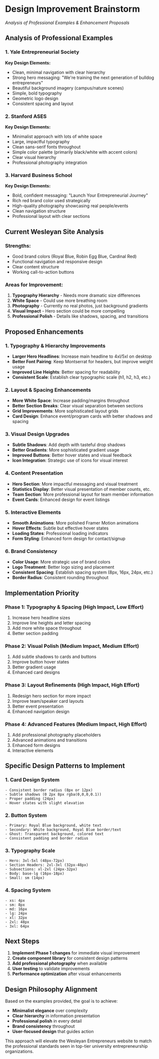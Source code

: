# Design Improvement Brainstorm
*Analysis of Professional Examples & Enhancement Proposals*

## Analysis of Professional Examples

### 1. Yale Entrepreneurial Society
**Key Design Elements:**
- Clean, minimal navigation with clear hierarchy
- Strong hero messaging: "We're training the next generation of bulldog entrepreneurs"
- Beautiful background imagery (campus/nature scenes)
- Simple, bold typography
- Geometric logo design
- Consistent spacing and layout

### 2. Stanford ASES
**Key Design Elements:**
- Minimalist approach with lots of white space
- Large, impactful typography
- Clean sans-serif fonts throughout
- Simple color palette (primarily black/white with accent colors)
- Clear visual hierarchy
- Professional photography integration

### 3. Harvard Business School
**Key Design Elements:**
- Bold, confident messaging: "Launch Your Entrepreneurial Journey"
- Rich red brand color used strategically
- High-quality photography showcasing real people/events
- Clean navigation structure
- Professional layout with clear sections

## Current Wesleyan Site Analysis

### Strengths:
- Good brand colors (Royal Blue, Robin Egg Blue, Cardinal Red)
- Functional navigation and responsive design
- Clear content structure
- Working call-to-action buttons

### Areas for Improvement:
1. **Typography Hierarchy** - Needs more dramatic size differences
2. **White Space** - Could use more breathing room
3. **Photography** - Currently no real photos, just background gradients
4. **Visual Impact** - Hero section could be more compelling
5. **Professional Polish** - Details like shadows, spacing, and transitions

## Proposed Enhancements

### 1. Typography & Hierarchy Improvements
- **Larger Hero Headlines**: Increase main headline to 4xl/5xl on desktop
- **Better Font Pairing**: Keep Montserrat for headers, but improve weight usage
- **Improved Line Heights**: Better spacing for readability
- **Consistent Scale**: Establish clear typographic scale (h1, h2, h3, etc.)

### 2. Layout & Spacing Enhancements
- **More White Space**: Increase padding/margins throughout
- **Better Section Breaks**: Clear visual separation between sections
- **Grid Improvements**: More sophisticated layout grids
- **Card Design**: Enhance event/program cards with better shadows and spacing

### 3. Visual Design Upgrades
- **Subtle Shadows**: Add depth with tasteful drop shadows
- **Better Gradients**: More sophisticated gradient usage
- **Improved Buttons**: Better hover states and visual feedback
- **Icon Integration**: Strategic use of icons for visual interest

### 4. Content Presentation
- **Hero Section**: More impactful messaging and visual treatment
- **Statistics Display**: Better visual presentation of member counts, etc.
- **Team Section**: More professional layout for team member information
- **Event Cards**: Enhanced design for event listings

### 5. Interactive Elements
- **Smooth Animations**: More polished Framer Motion animations
- **Hover Effects**: Subtle but effective hover states
- **Loading States**: Professional loading indicators
- **Form Styling**: Enhanced form design for contact/signup

### 6. Brand Consistency
- **Color Usage**: More strategic use of brand colors
- **Logo Treatment**: Better logo sizing and placement
- **Consistent Spacing**: Establish spacing system (8px, 16px, 24px, etc.)
- **Border Radius**: Consistent rounding throughout

## Implementation Priority

### Phase 1: Typography & Spacing (High Impact, Low Effort)
1. Increase hero headline sizes
2. Improve line heights and letter spacing
3. Add more white space throughout
4. Better section padding

### Phase 2: Visual Polish (Medium Impact, Medium Effort)
1. Add subtle shadows to cards and buttons
2. Improve button hover states
3. Better gradient usage
4. Enhanced card designs

### Phase 3: Layout Refinements (High Impact, High Effort)
1. Redesign hero section for more impact
2. Improve team/speaker card layouts
3. Better event presentation
4. Enhanced navigation design

### Phase 4: Advanced Features (Medium Impact, High Effort)
1. Add professional photography placeholders
2. Advanced animations and transitions
3. Enhanced form designs
4. Interactive elements

## Specific Design Patterns to Implement

### 1. Card Design System
```
- Consistent border radius (8px or 12px)
- Subtle shadows (0 2px 8px rgba(0,0,0,0.1))
- Proper padding (24px)
- Hover states with slight elevation
```

### 2. Button System
```
- Primary: Royal Blue background, white text
- Secondary: White background, Royal Blue border/text
- Ghost: Transparent background, colored text
- Consistent padding and border radius
```

### 3. Typography Scale
```
- Hero: 3xl-5xl (48px-72px)
- Section Headers: 2xl-3xl (32px-48px)
- Subsections: xl-2xl (24px-32px)
- Body: base-lg (16px-18px)
- Small: sm (14px)
```

### 4. Spacing System
```
- xs: 4px
- sm: 8px
- md: 16px
- lg: 24px
- xl: 32px
- 2xl: 48px
- 3xl: 64px
```

## Next Steps

1. **Implement Phase 1 changes** for immediate visual improvement
2. **Create component library** for consistent design patterns
3. **Add professional photography** when available
4. **User testing** to validate improvements
5. **Performance optimization** after visual enhancements

## Design Philosophy Alignment

Based on the examples provided, the goal is to achieve:
- **Minimalist elegance** over complexity
- **Clear hierarchy** in information presentation
- **Professional polish** in every detail
- **Brand consistency** throughout
- **User-focused design** that guides action

This approach will elevate the Wesleyan Entrepreneurs website to match the professional standards seen in top-tier university entrepreneurship organizations. 